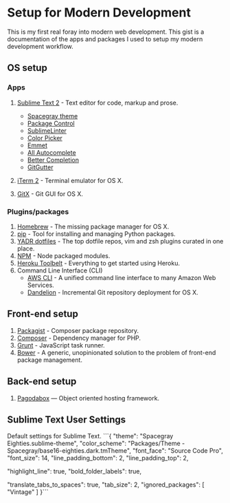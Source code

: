 # Setup for Modern Development
This is my first real foray into modern web development. This gist is a documentation of the apps and packages I used to setup my modern development workflow.

## OS setup
### Apps
1. [Sublime Text 2](http://www.sublimetext.com/2) - Text editor for code, markup and prose.
	- [Spacegray theme](http://kkga.github.io/spacegray/)
	- [Package Control](https://sublime.wbond.net/)
	- [SublimeLinter](https://github.com/SublimeLinter/SublimeLinter-for-ST2)
	- [Color Picker](https://github.com/weslly/ColorPicker)
	- [Emmet](http://emmet.io/)
	- [All Autocomplete](https://github.com/alienhard/SublimeAllAutocomplete)
	- [Better Completion](https://github.com/Pleasurazy/Sublime-Better-Completion)
	- [GitGutter](https://github.com/jisaacks/GitGutter)
	
2. [iTerm 2](http://www.iterm2.com/) - Terminal emulator for OS X.
3. [GitX](http://gitx.frim.nl/) - Git GUI for OS X.

### Plugins/packages
1. [Homebrew](http://brew.sh/) - The missing package manager for OS X.
2. [pip](http://www.pip-installer.org/en/latest/) - Tool for installing and managing Python packages.
3. [YADR dotfiles](https://github.com/skwp/dotfiles) - The top dotfile repos, vim and zsh plugins curated in one place.
4. [NPM](https://www.npmjs.org/) - Node packaged modules.
5. [Heroku Toolbelt](https://toolbelt.heroku.com/) - Everything to get started using Heroku.
6. Command Line Interface (CLI)
	- [AWS CLI](http://aws.amazon.com/cli/) - A unified command line interface to many Amazon Web Services.
	- [Dandelion](https://github.com/scttnlsn/dandelion) - Incremental Git repository deployment for OS X.

## Front-end setup
1. [Packagist](https://packagist.org/) - Composer package repository.
2. [Composer](https://getcomposer.org/) - Dependency manager for PHP.
3. [Grunt](http://gruntjs.com/getting-started) - JavaScript task runner.
4. [Bower](https://github.com/bower/bower) - A generic, unopinionated solution to the problem of front-end package management.

## Back-end setup
1. [Pagodabox](https://pagodabox.com/) — Object oriented hosting framework.

## Sublime Text User Settings
Default settings for Sublime Text.
	```{
  "theme": "Spacegray Eighties.sublime-theme",
  "color_scheme": "Packages/Theme - Spacegray/base16-eighties.dark.tmTheme",
  "font_face": "Source Code Pro",
  "font_size": 14,
  "line_padding_bottom": 2,
  "line_padding_top": 2,

  "highlight_line": true,
  "bold_folder_labels": true,

  "translate_tabs_to_spaces": true,
  "tab_size": 2,
  "ignored_packages":
  [
    "Vintage"
  ]
}```
